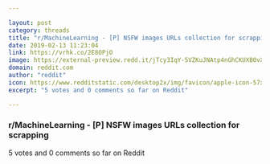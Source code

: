 ```yaml
---

layout: post
category: threads
title: "r/MachineLearning - [P] NSFW images URLs collection for scrapping"
date: 2019-02-13 11:23:04
link: https://vrhk.co/2E8OPjO
image: https://external-preview.redd.it/jTcy3IqY-5VZKuJNAtp4nGhCKUXB0vXCrmq7y6H94NM.jpg?auto=webp&s=2c50e066108fa20b15a97d80eb072fca0c83becd
domain: reddit.com
author: "reddit"
icon: https://www.redditstatic.com/desktop2x/img/favicon/apple-icon-57x57.png
excerpt: "5 votes and 0 comments so far on Reddit"

---
```


### r/MachineLearning - [P] NSFW images URLs collection for scrapping

5 votes and 0 comments so far on Reddit